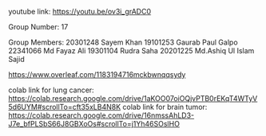 youtube link:
https://youtu.be/ov3i_grADC0

Group Number:
17

Group Members:
20301248 Sayem Khan 
19101253 Gaurab Paul Galpo
22341066 Md Fayaz Ali
19301104 Rudra Saha
20201225 Md.Ashiq Ul Islam Sajid

https://www.overleaf.com/1183194716mckbwnqqsydy 

colab link for lung cancer:
https://colab.research.google.com/drive/1aKOO07oiOQjvPTB0rEKqT4WTyV5d6UYM#scrollTo=cft35xLB4N8K
colab link for brain tumor:
https://colab.research.google.com/drive/16nmssAhLD3-J7e_bfPLSbS66J8GBXoOs#scrollTo=j1Yh46SOslHO


